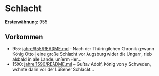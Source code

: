 # Schlacht

**Ersterwähnung:** 955

## Vorkommen
- 955: [jahre/955/README.md](../jahre/955/README.md) – Nach der Thüringiſchen Chronik gewann König Otto |
eine große Schlacht vor Augsburg wider die Ungarn,
rieb alsbald in alle Lande, unſerm Her...
- 1590: [jahre/1590/README.md](../jahre/1590/README.md) – Guſtav Adolf, König von
y Schweden, wohnte darin vor der Lüßener Schlacht...
